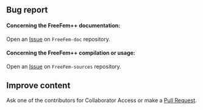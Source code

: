 ## Bug report

#### Concerning the FreeFem++ documentation:

Open an [Issue](https://github.com/FreeFem/FreeFem-doc/issues) on `FreeFem-doc` repository.

#### Concerning the FreeFem++ compilation or usage:

Open an [Issue](https://github.com/FreeFem/FreeFem-sources/issues) on `FreeFem-sources` repository.

## Improve content

Ask one of the contributors for Collaborator Access or make a [Pull Request](https://github.com/FreeFem/FreeFem-doc/pulls).
